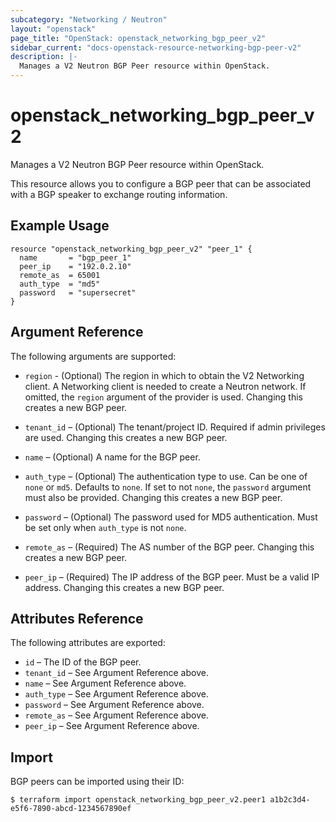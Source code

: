 ```yaml
---
subcategory: "Networking / Neutron"
layout: "openstack"
page_title: "OpenStack: openstack_networking_bgp_peer_v2"
sidebar_current: "docs-openstack-resource-networking-bgp-peer-v2"
description: |-
  Manages a V2 Neutron BGP Peer resource within OpenStack.
---
```


# openstack\_networking\_bgp\_peer\_v2

Manages a V2 Neutron BGP Peer resource within OpenStack.

This resource allows you to configure a BGP peer that can be associated with a
BGP speaker to exchange routing information.

## Example Usage

```hcl
resource "openstack_networking_bgp_peer_v2" "peer_1" {
  name       = "bgp_peer_1"
  peer_ip    = "192.0.2.10"
  remote_as  = 65001
  auth_type  = "md5"
  password   = "supersecret"
}
```

## Argument Reference

The following arguments are supported:

* `region` - (Optional) The region in which to obtain the V2 Networking client.
  A Networking client is needed to create a Neutron network. If omitted, the
  `region` argument of the provider is used. Changing this creates a new BGP
  peer.

* `tenant_id` – (Optional) The tenant/project ID. Required if admin privileges
  are used. Changing this creates a new BGP peer.

* `name` – (Optional) A name for the BGP peer.

* `auth_type` – (Optional) The authentication type to use. Can be one of `none`
  or `md5`. Defaults to `none`. If set to not `none`, the `password` argument
  must also be provided. Changing this creates a new BGP peer.

* `password` – (Optional) The password used for MD5 authentication. Must be set
  only when `auth_type` is not `none`.

* `remote_as` – (Required) The AS number of the BGP peer. Changing this
  creates a new BGP peer.

* `peer_ip` – (Required) The IP address of the BGP peer. Must be a valid IP
  address. Changing this creates a new BGP peer.

## Attributes Reference

The following attributes are exported:

* `id` – The ID of the BGP peer.
* `tenant_id` – See Argument Reference above.
* `name` – See Argument Reference above.
* `auth_type` – See Argument Reference above.
* `password` – See Argument Reference above.
* `remote_as` – See Argument Reference above.
* `peer_ip` – See Argument Reference above.

## Import

BGP peers can be imported using their ID:

```shell
$ terraform import openstack_networking_bgp_peer_v2.peer1 a1b2c3d4-e5f6-7890-abcd-1234567890ef
```
